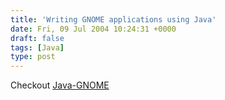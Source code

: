 ```yaml
---
title: 'Writing GNOME applications using Java'
date: Fri, 09 Jul 2004 10:24:31 +0000
draft: false
tags: [Java]
type: post
---
```


Checkout [Java-GNOME](http://java-gnome.sourceforge.net/)